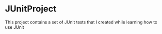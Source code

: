 # JUnitProject
This project contains a set of JUnit tests that I created while learning how to use JUnit

